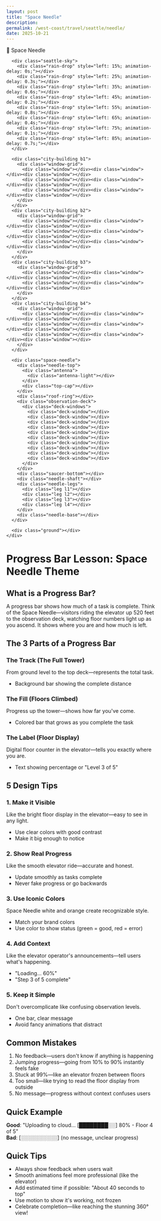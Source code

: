 ```yaml
---
layout: post
title: "Space Needle"
description: 
permalink: /west-coast/travel/seattle/needle/
date: 2025-10-21
---
```


<html lang="en">
<head>
<meta charset="UTF-8">
<meta name="viewport" content="width=device-width, initial-scale=1.0">
<title>Space Needle - Seattle</title>
<style>
  * {
    box-sizing: border-box;
    margin: 0;
    padding: 0;
  }
  
  body {
    font-family: system-ui, -apple-system, sans-serif;
    background: linear-gradient(135deg, #2c5f7c, #1a3f56);
    min-height: 100vh;
    display: flex;
    align-items: center;
    justify-content: center;
    overflow: hidden;
  }
  
  .container {
    width: min(1200px, 95vw);
    height: min(700px, 90vh);
    border-radius: 20px;
    overflow: hidden;
    box-shadow: 0 20px 60px rgba(0,0,0,.5);
    position: relative;
  }
  
  .needle-scene {
    background: linear-gradient(180deg, #708090 0%, #a9b5c1 60%, #d3dce6 100%);
    width: 100%;
    height: 100%;
    position: relative;
  }
  
  .seattle-sky {
    position: absolute;
    top: 0;
    left: 0;
    right: 0;
    height: 70%;
  }
  
  .rain-drop {
    position: absolute;
    width: 2px;
    height: 20px;
    background: linear-gradient(180deg, transparent, rgba(255,255,255,.6));
    top: -30px;
    animation: rain 1.5s linear infinite;
  }
  
  @keyframes rain {
    to { top: 110%; }
  }
  
  .space-needle {
    position: absolute;
    bottom: 20%;
    left: 50%;
    transform: translateX(-50%);
    width: 300px;
    height: 500px;
  }
  
  .needle-base {
    position: absolute;
    bottom: 0;
    left: 50%;
    transform: translateX(-50%);
    width: 140px;
    height: 60px;
    background: linear-gradient(135deg, #a0a0a0, #808080);
    border-radius: 12px;
    border: 4px solid #606060;
    box-shadow: 0 8px 20px rgba(0,0,0,.4);
  }
  
  .needle-legs {
    position: absolute;
    bottom: 60px;
    left: 50%;
    transform: translateX(-50%);
    width: 220px;
    height: 100px;
  }
  
  .leg {
    position: absolute;
    width: 10px;
    background: linear-gradient(135deg, #b8b8b8, #808080);
    border: 3px solid #606060;
    bottom: 0;
    border-radius: 5px;
    box-shadow: 2px 2px 8px rgba(0,0,0,.3);
  }
  
  .leg.l1 { 
    left: 10px; 
    height: 100px;
    transform: rotate(-25deg); 
    transform-origin: bottom center; 
  }
  .leg.l2 { 
    left: 40%; 
    height: 90px;
    transform: rotate(-12deg); 
    transform-origin: bottom center; 
  }
  .leg.l3 { 
    right: 40%; 
    height: 90px;
    transform: rotate(12deg); 
    transform-origin: bottom center; 
  }
  .leg.l4 { 
    right: 10px; 
    height: 100px;
    transform: rotate(25deg); 
    transform-origin: bottom center; 
  }
  
  .needle-shaft {
    position: absolute;
    bottom: 160px;
    left: 50%;
    transform: translateX(-50%);
    width: 22px;
    height: 240px;
    background: linear-gradient(90deg, #d0d0d0 0%, #a0a0a0 50%, #d0d0d0 100%);
    border: 3px solid #707070;
    border-radius: 11px;
    box-shadow: inset 0 0 15px rgba(0,0,0,.25), 4px 0 12px rgba(0,0,0,.3);
  }
  
  .saucer-bottom {
    position: absolute;
    top: 100px;
    left: 50%;
    transform: translateX(-50%);
    width: 200px;
    height: 30px;
    background: linear-gradient(180deg, #888, #666);
    border-radius: 50%;
    border: 4px solid #555;
    box-shadow: 0 12px 30px rgba(0,0,0,.5);
  }
  
  .observation-deck {
    position: absolute;
    top: 80px;
    left: 50%;
    transform: translateX(-50%);
    width: 180px;
    height: 70px;
    background: linear-gradient(180deg, #f8f8f8 0%, #e0e0e0 50%, #c8c8c8 100%);
    border-radius: 50%;
    border: 5px solid #a0a0a0;
    box-shadow: 0 15px 35px rgba(0,0,0,.5), inset 0 -10px 20px rgba(0,0,0,.1);
  }
  
  .observation-deck:before {
    content: "";
    position: absolute;
    top: -22px;
    left: 50%;
    transform: translateX(-50%);
    width: 160px;
    height: 22px;
    background: linear-gradient(180deg, #e8e8e8, #d0d0d0);
    border-radius: 50%;
    border: 4px solid #a0a0a0;
    box-shadow: 0 -5px 15px rgba(0,0,0,.2);
  }
  
  .observation-deck:after {
    content: "";
    position: absolute;
    bottom: -12px;
    left: 50%;
    transform: translateX(-50%);
    width: 140px;
    height: 12px;
    background: linear-gradient(180deg, #b8b8b8, #909090);
    border-radius: 50%;
  }
  
  .deck-windows {
    position: absolute;
    top: 50%;
    left: 50%;
    transform: translate(-50%, -50%);
    width: 160px;
    height: 30px;
    display: flex;
    justify-content: space-around;
    align-items: center;
  }
  
  .deck-window {
    width: 10px;
    height: 22px;
    background: linear-gradient(180deg, rgba(135,206,235,.8), rgba(100,149,237,.6));
    border: 2px solid #707070;
    border-radius: 3px;
    box-shadow: inset 0 0 5px rgba(255,255,255,.5);
  }
  
  .roof-ring {
    position: absolute;
    top: 55px;
    left: 50%;
    transform: translateX(-50%);
    width: 200px;
    height: 30px;
    background: linear-gradient(180deg, #d0d0d0, #a8a8a8);
    border-radius: 50%;
    border: 4px solid #888;
    box-shadow: 0 8px 20px rgba(0,0,0,.4);
  }
  
  .needle-top {
    position: absolute;
    top: 0;
    left: 50%;
    transform: translateX(-50%);
    width: 28px;
    height: 70px;
    background: linear-gradient(90deg, #f0f0f0 0%, #c0c0c0 50%, #f0f0f0 100%);
    border-radius: 14px;
    border: 3px solid #909090;
    box-shadow: 0 6px 15px rgba(0,0,0,.4);
  }
  
  .top-cap {
    position: absolute;
    top: 35px;
    left: 50%;
    transform: translateX(-50%);
    width: 40px;
    height: 25px;
    background: radial-gradient(ellipse at 50% 30%, #e8e8e8, #b8b8b8);
    border-radius: 50%;
    border: 3px solid #888;
  }
  
  .antenna {
    position: absolute;
    top: -55px;
    left: 50%;
    transform: translateX(-50%);
    width: 6px;
    height: 60px;
    background: linear-gradient(180deg, #888, #606060);
    border-radius: 3px;
    box-shadow: 2px 2px 6px rgba(0,0,0,.4);
  }
  
  .antenna-light {
    position: absolute;
    top: -12px;
    left: 50%;
    transform: translateX(-50%);
    width: 12px;
    height: 12px;
    background: radial-gradient(circle, #ff3333, #cc0000);
    border-radius: 50%;
    box-shadow: 0 0 25px #ff0000, 0 0 50px rgba(255,0,0,.6);
    animation: blink 2s ease-in-out infinite;
  }
  
  @keyframes blink {
    0%, 40%, 60%, 100% { opacity: 1; transform: translateX(-50%) scale(1); }
    50% { opacity: 0.3; transform: translateX(-50%) scale(0.9); }
  }
  
  .city-building {
    position: absolute;
    bottom: 20%;
    background: linear-gradient(135deg, #7a8a99, #5a6a79);
    border: 2px solid #3a4a59;
    border-radius: 4px 4px 0 0;
  }
  
  .b1 { left: 15%; width: 60px; height: 100px; }
  .b2 { left: 25%; width: 50px; height: 130px; }
  .b3 { right: 20%; width: 70px; height: 90px; }
  .b4 { right: 10%; width: 55px; height: 110px; }
  
  .window-grid {
    position: absolute;
    inset: 10px;
    display: grid;
    grid-template-columns: repeat(3, 1fr);
    gap: 6px;
  }
  
  .window {
    background: rgba(255,255,150,.8);
    border-radius: 2px;
  }
  
  .ground {
    position: absolute;
    bottom: 0;
    left: 0;
    right: 0;
    height: 20%;
    background: linear-gradient(180deg, #4a5a6a 0%, #3a4a5a 100%);
  }
  
  .label {
    position: absolute;
    top: 20px;
    left: 20px;
    background: rgba(255,255,255,.95);
    padding: 12px 24px;
    border-radius: 12px;
    font-weight: 700;
    font-size: 20px;
    color: #1a3f56;
    box-shadow: 0 8px 20px rgba(0,0,0,.3);
  }
</style>
</head>
<body>
  <div class="container">
    <div class="needle-scene">
      <div class="label">🗼 Space Needle</div>
      
      <div class="seattle-sky">
        <div class="rain-drop" style="left: 15%; animation-delay: 0s;"></div>
        <div class="rain-drop" style="left: 25%; animation-delay: 0.3s;"></div>
        <div class="rain-drop" style="left: 35%; animation-delay: 0.6s;"></div>
        <div class="rain-drop" style="left: 45%; animation-delay: 0.2s;"></div>
        <div class="rain-drop" style="left: 55%; animation-delay: 0.8s;"></div>
        <div class="rain-drop" style="left: 65%; animation-delay: 0.4s;"></div>
        <div class="rain-drop" style="left: 75%; animation-delay: 0.1s;"></div>
        <div class="rain-drop" style="left: 85%; animation-delay: 0.7s;"></div>
      </div>
      
      <div class="city-building b1">
        <div class="window-grid">
          <div class="window"></div><div class="window"></div><div class="window"></div>
          <div class="window"></div><div class="window"></div><div class="window"></div>
          <div class="window"></div><div class="window"></div><div class="window"></div>
        </div>
      </div>
      <div class="city-building b2">
        <div class="window-grid">
          <div class="window"></div><div class="window"></div><div class="window"></div>
          <div class="window"></div><div class="window"></div><div class="window"></div>
          <div class="window"></div><div class="window"></div><div class="window"></div>
        </div>
      </div>
      <div class="city-building b3">
        <div class="window-grid">
          <div class="window"></div><div class="window"></div><div class="window"></div>
          <div class="window"></div><div class="window"></div><div class="window"></div>
        </div>
      </div>
      <div class="city-building b4">
        <div class="window-grid">
          <div class="window"></div><div class="window"></div><div class="window"></div>
          <div class="window"></div><div class="window"></div><div class="window"></div>
          <div class="window"></div><div class="window"></div><div class="window"></div>
        </div>
      </div>
      
      <div class="space-needle">
        <div class="needle-top">
          <div class="antenna">
            <div class="antenna-light"></div>
          </div>
          <div class="top-cap"></div>
        </div>
        <div class="roof-ring"></div>
        <div class="observation-deck">
          <div class="deck-windows">
            <div class="deck-window"></div>
            <div class="deck-window"></div>
            <div class="deck-window"></div>
            <div class="deck-window"></div>
            <div class="deck-window"></div>
            <div class="deck-window"></div>
            <div class="deck-window"></div>
            <div class="deck-window"></div>
            <div class="deck-window"></div>
            <div class="deck-window"></div>
          </div>
        </div>
        <div class="saucer-bottom"></div>
        <div class="needle-shaft"></div>
        <div class="needle-legs">
          <div class="leg l1"></div>
          <div class="leg l2"></div>
          <div class="leg l3"></div>
          <div class="leg l4"></div>
        </div>
        <div class="needle-base"></div>
      </div>
      
      <div class="ground"></div>
    </div>
  </div>
</body>
</html>


# Progress Bar Lesson: Space Needle Theme

## What is a Progress Bar?
A progress bar shows how much of a task is complete. Think of the Space Needle—visitors riding the elevator up 520 feet to the observation deck, watching floor numbers light up as you ascend. It shows where you are and how much is left.

## The 3 Parts of a Progress Bar

### The Track (The Full Tower)
From ground level to the top deck—represents the total task.
- Background bar showing the complete distance

### The Fill (Floors Climbed)
Progress up the tower—shows how far you've come.
- Colored bar that grows as you complete the task

### The Label (Floor Display)
Digital floor counter in the elevator—tells you exactly where you are.
- Text showing percentage or "Level 3 of 5"

## 5 Design Tips

### 1. Make it Visible
Like the bright floor display in the elevator—easy to see in any light.
- Use clear colors with good contrast
- Make it big enough to notice

### 2. Show Real Progress
Like the smooth elevator ride—accurate and honest.
- Update smoothly as tasks complete
- Never fake progress or go backwards

### 3. Use Iconic Colors
Space Needle white and orange create recognizable style.
- Match your brand colors
- Use color to show status (green = good, red = error)

### 4. Add Context
Like the elevator operator's announcements—tell users what's happening.
- "Loading... 60%"
- "Step 3 of 5 complete"

### 5. Keep it Simple
Don't overcomplicate like confusing observation levels.
- One bar, clear message
- Avoid fancy animations that distract

## Common Mistakes

1. No feedback—users don't know if anything is happening
2. Jumping progress—going from 10% to 90% instantly feels fake
3. Stuck at 99%—like an elevator frozen between floors
4. Too small—like trying to read the floor display from outside
5. No message—progress without context confuses users

## Quick Example

**Good**: "Uploading to cloud... [████████░░] 80% - Floor 4 of 5"  
**Bad**: [░░░░░░░░░░] (no message, unclear progress)

## Quick Tips

- Always show feedback when users wait
- Smooth animations feel more professional (like the elevator)
- Add estimated time if possible: "About 40 seconds to top"
- Use motion to show it's working, not frozen
- Celebrate completion—like reaching the stunning 360° view!